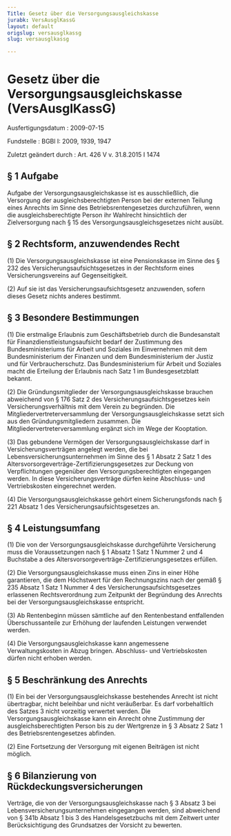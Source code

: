 ```yaml
---
Title: Gesetz über die Versorgungsausgleichskasse
jurabk: VersAusglKassG
layout: default
origslug: versausglkassg
slug: versausglkassg

---
```


# Gesetz über die Versorgungsausgleichskasse (VersAusglKassG)

Ausfertigungsdatum
:   2009-07-15

Fundstelle
:   BGBl I: 2009, 1939, 1947

Zuletzt geändert durch
:   Art. 426 V v. 31.8.2015 I 1474


## § 1 Aufgabe

Aufgabe der Versorgungsausgleichskasse ist es ausschließlich, die
Versorgung der ausgleichsberechtigten Person bei der externen Teilung
eines Anrechts im Sinne des Betriebsrentengesetzes durchzuführen, wenn
die ausgleichsberechtigte Person ihr Wahlrecht hinsichtlich der
Zielversorgung nach § 15 des Versorgungsausgleichsgesetzes nicht
ausübt.


## § 2 Rechtsform, anzuwendendes Recht

(1) Die Versorgungsausgleichskasse ist eine Pensionskasse im Sinne des
§ 232 des Versicherungsaufsichtsgesetzes in der Rechtsform eines
Versicherungsvereins auf Gegenseitigkeit.

(2) Auf sie ist das Versicherungsaufsichtsgesetz anzuwenden, sofern
dieses Gesetz nichts anderes bestimmt.


## § 3 Besondere Bestimmungen

(1) Die erstmalige Erlaubnis zum Geschäftsbetrieb durch die
Bundesanstalt für Finanzdienstleistungsaufsicht bedarf der Zustimmung
des Bundesministeriums für Arbeit und Soziales im Einvernehmen mit dem
Bundesministerium der Finanzen und dem Bundesministerium der Justiz
und für Verbraucherschutz. Das Bundesministerium für Arbeit und
Soziales macht die Erteilung der Erlaubnis nach Satz 1 im
Bundesgesetzblatt bekannt.

(2) Die Gründungsmitglieder der Versorgungsausgleichskasse brauchen
abweichend von § 176 Satz 2 des Versicherungsaufsichtsgesetzes kein
Versicherungsverhältnis mit dem Verein zu begründen. Die
Mitgliedervertreterversammlung der Versorgungsausgleichskasse setzt
sich aus den Gründungsmitgliedern zusammen. Die
Mitgliedervertreterversammlung ergänzt sich im Wege der Kooptation.

(3) Das gebundene Vermögen der Versorgungsausgleichskasse darf in
Versicherungsverträgen angelegt werden, die bei
Lebensversicherungsunternehmen im Sinne des § 1 Absatz 2 Satz 1 des
Altersvorsorgeverträge-Zertifizierungsgesetzes zur Deckung von
Verpflichtungen gegenüber den Versorgungsberechtigten eingegangen
werden. In diese Versicherungsverträge dürfen keine Abschluss- und
Vertriebskosten eingerechnet werden.

(4) Die Versorgungsausgleichskasse gehört einem Sicherungsfonds nach §
221 Absatz 1 des Versicherungsaufsichtsgesetzes an.


## § 4 Leistungsumfang

(1) Die von der Versorgungsausgleichskasse durchgeführte Versicherung
muss die Voraussetzungen nach § 1 Absatz 1 Satz 1 Nummer 2 und 4
Buchstabe a des Altersvorsorgeverträge-Zertifizierungsgesetzes
erfüllen.

(2) Die Versorgungsausgleichskasse muss einen Zins in einer Höhe
garantieren, die dem Höchstwert für den Rechnungszins nach
der gemäß § 235 Absatz 1 Satz 1 Nummer 4 des
Versicherungsaufsichtsgesetzes erlassenen Rechtsverordnung
zum Zeitpunkt der Begründung des Anrechts bei der
Versorgungsausgleichskasse entspricht.

(3) Ab Rentenbeginn müssen sämtliche auf den Rentenbestand
entfallenden Überschussanteile zur Erhöhung der laufenden Leistungen
verwendet werden.

(4) Die Versorgungsausgleichskasse kann angemessene Verwaltungskosten
in Abzug bringen. Abschluss- und Vertriebskosten dürfen nicht erhoben
werden.


## § 5 Beschränkung des Anrechts

(1) Ein bei der Versorgungsausgleichskasse bestehendes Anrecht ist
nicht übertragbar, nicht beleihbar und nicht veräußerbar. Es darf
vorbehaltlich des Satzes 3 nicht vorzeitig verwertet werden. Die
Versorgungsausgleichskasse kann ein Anrecht ohne Zustimmung der
ausgleichsberechtigten Person bis zu der Wertgrenze in § 3 Absatz 2
Satz 1 des Betriebsrentengesetzes abfinden.

(2) Eine Fortsetzung der Versorgung mit eigenen Beiträgen ist nicht
möglich.


## § 6 Bilanzierung von Rückdeckungsversicherungen

Verträge, die von der Versorgungsausgleichskasse nach § 3 Absatz 3 bei
Lebensversicherungsunternehmen eingegangen werden, sind abweichend von
§ 341b Absatz 1 bis 3 des Handelsgesetzbuchs mit dem Zeitwert unter
Berücksichtigung des Grundsatzes der Vorsicht zu bewerten.

